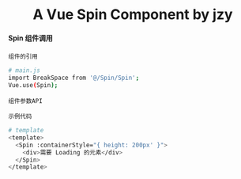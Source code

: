 <h1 align="center">
  A Vue Spin Component by jzy
</h1>

#### Spin 组件调用

`组件的引用`

```bash
# main.js
import BreakSpace from '@/Spin/Spin';
Vue.use(Spin);
```

`组件参数API`

`示例代码`

```bash
# template
<template>
  <Spin :containerStyle="{ height: 200px' }">
    <div>需要 Loading 的元素</div>
  </Spin>
</template>
```
